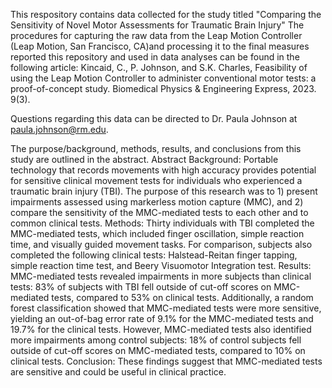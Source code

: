 This respository contains data collected for the study titled "Comparing the Sensitivity of Novel Motor Assessments for Traumatic Brain Injury"
The procedures for capturing the raw data from the Leap Motion Controller (Leap Motion, San Francisco, CA)and processing it to the final measures reported this repository and used in data analyses can be found in the following article:
Kincaid, C., P. Johnson, and S.K. Charles, Feasibility of using the Leap Motion Controller to administer conventional motor tests: a proof-of-concept study. Biomedical Physics & Engineering Express, 2023. 9(3).

Questions regarding this data can be directed to Dr. Paula Johnson at paula.johnson@rm.edu.

The purpose/background, methods, results, and conclusions from this study are outlined in the abstract.
Abstract
Background: Portable technology that records movements with high accuracy provides potential for sensitive clinical movement tests for individuals who experienced a traumatic brain injury (TBI). The purpose of this research was to 1) present impairments assessed using markerless motion capture (MMC), and 2) compare the sensitivity of the MMC-mediated tests to each other and to common clinical tests. 
Methods: Thirty individuals with TBI completed the MMC-mediated tests, which included finger oscillation, simple reaction time, and visually guided movement tasks. For comparison, subjects also completed the following clinical tests: Halstead-Reitan finger tapping, simple reaction time test, and Beery Visuomotor Integration test. 
Results: MMC-mediated tests revealed impairments in more subjects than clinical tests: 83% of subjects with TBI fell outside of cut-off scores on MMC-mediated tests, compared to 53% on clinical tests. Additionally, a random forest classification showed that MMC-mediated tests were more sensitive, yielding an out-of-bag error rate of 9.1% for the MMC-mediated tests and 19.7% for the clinical tests. However, MMC-mediated tests also identified more impairments among control subjects: 18% of control subjects fell outside of cut-off scores on MMC-mediated tests, compared to 10% on clinical tests. 
Conclusion: These findings suggest that MMC-mediated tests are sensitive and could be useful in clinical practice.
